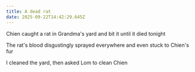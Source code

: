 ```yaml
---
title: A dead rat
date: 2025-09-22T14:42:29.645Z
---
```


Chien caught a rat in Grandma's yard and bit it until it died tonight

The rat's blood disgustingly sprayed everywhere and even stuck to Chien's fur

I cleaned the yard, then asked Lom to clean Chien
